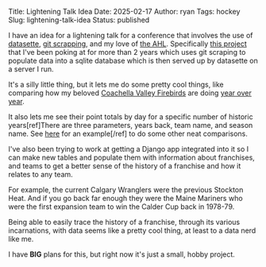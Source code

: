 Title: Lightening Talk Idea
Date: 2025-02-17
Author: ryan
Tags: hockey
Slug: lightening-talk-idea
Status: published

I have an idea for a lightening talk for a conference that involves the use of [datasette](https://datasette.io/), [git scrapping](https://simonwillison.net/2020/Oct/9/git-scraping/), and my love of [the AHL](https://theahl.com/). Specifically [this project](https://ahl-data.ryancheley.com/) that I've been poking at for more than 2 years which uses git scraping to populate data into a sqlite database which is then served up by datasette on a server I run. 

It's a silly little thing, but it lets me do some pretty cool things, like comparing how my beloved [Coachella Valley Firebirds](https://cvfirebirds.com/) are doing [year over year](https://ahl-data.ryancheley.com/games/yoy_performance?team=Coachella+Valley+Firebirds). 

It also lets me see their point totals by day for a specific number of historic years[ref]There are three parameters, years back, team name, and season name. See [here](https://ahl-data.ryancheley.com/games?sql=with+data+as+%28%0D%0A++++select+g.home_team%0D%0A++++%2C+g.away_team%0D%0A++++%2C+g.game_date%0D%0A++++%2C+g.home_team_score%0D%0A++++%2C+g.away_team_score%0D%0A++++%2C+g.game_status%0D%0A++++%2C+d.date%0D%0A++++%2C+case%0D%0A++++++++when+g.home_team+%3D+%3Ateam+and+g.home_team_score+%3E+g.away_team_score+then+1%0D%0A++++++++when+g.away_team+%3D+%3Ateam+and+g.home_team_score+%3C+g.away_team_score+then+1%0D%0A++++++++else+0%0D%0A++++end+as+%27W%27%0D%0A++++%2C+case%0D%0A++++++++when+g.home_team+%3D+%3Ateam+and+g.game_status%3D%27Final%27+and+g.home_team_score+%3C+g.away_team_score+then+1%0D%0A++++++++when+g.away_team+%3D+%3Ateam+and+g.game_status%3D%27Final%27+and+g.home_team_score+%3E+g.away_team_score+then+1%0D%0A++++++++else+0%0D%0A++++end+as+%27L%27%0D%0A++++%2C+case%0D%0A++++++++when+g.home_team+%3D+%3Ateam+and+g.game_status%3D%27Final+OT%27+and+g.home_team_score+%3C+g.away_team_score+then+1%0D%0A++++++++when+g.away_team+%3D+%3Ateam+and+g.game_status%3D%27Final+OT%27+and+g.home_team_score+%3E+g.away_team_score+then+1%0D%0A++++++++else+0%0D%0A++++end+as+%27OTL%27%0D%0A++++%2C+case%0D%0A++++++++when+g.home_team+%3D+%3Ateam+and+g.game_status%3D%27Final+SO%27+and+g.home_team_score+%3C+g.away_team_score+then+1%0D%0A++++++++when+g.away_team+%3D+%3Ateam+and+g.game_status%3D%27Final+SO%27+and+g.home_team_score+%3E+g.away_team_score+then+1%0D%0A++++++++else+0%0D%0A++++end+as+%27SOL%27%0D%0Afrom%0D%0A++++dim_date+d%0D%0Aleft+join+games+g+on+g.game_date+%3D+d.date+and+%28g.home_team+%3D+%3Ateam+or+g.away_team+%3D+%3Ateam%29%0D%0Awhere+d.season+%3D+%3Aseason%0D%0Aand+d.date+%3C%3D+DATE%28%27NOW%27%2C+%3Ayears+%7C%7C+%27+years%27%29%0D%0Aand+d.season_phase+%3D+%27regular%27%29%0D%0A%0D%0Aselect+%0D%0A++++%3Ateam%2C%0D%0A++++date%2C%0D%0A++++SUM%28W%29+OVER+%28ORDER+BY+date%29+as+W%2C%0D%0A++++SUM%28L%29+OVER+%28ORDER+BY+date%29+as+L%2C%0D%0A++++SUM%28OTL%29+OVER+%28ORDER+BY+date%29+as+OTL%2C%0D%0A++++SUM%28SOL%29+OVER+%28ORDER+BY+date%29+as+SOL%2C%0D%0A++++SUM%28W+%2B+L+%2B+OTL+%2B+SOL%29+OVER+%28ORDER+BY+date%29+as+GamesPlayer%2C%0D%0A++++--+Optional%3A+Calculate+points+%282+for+W%2C+1+for+OTL%2FSOL%29%0D%0A++++SUM%28W+*+2+%2B+OTL+%2B+SOL%29+OVER+%28ORDER+BY+date%29+as+Points%0D%0Afrom+data%0D%0Aorder+by+date%3B&years=-2&team=Coachella+Valley+Firebirds&season=2022-23) for an example[/ref] to do some other neat comparisons. 

I've also been trying to work at getting a Django app integrated into it so I can make new tables and populate them with information about franchises, and teams to get a better sense of the history of a franchise and how it relates to any team. 

For example, the current Calgary Wranglers were the previous Stockton Heat. And if you go back far enough they were the Maine Mariners who were the first expansion team to win the Calder Cup back in 1978-79. 

Being able to easily trace the history of a franchise, through its various incarnations, with data seems like a pretty cool thing, at least to a data nerd like me. 

I have **BIG** plans for this, but right now it's just a small, hobby project.
